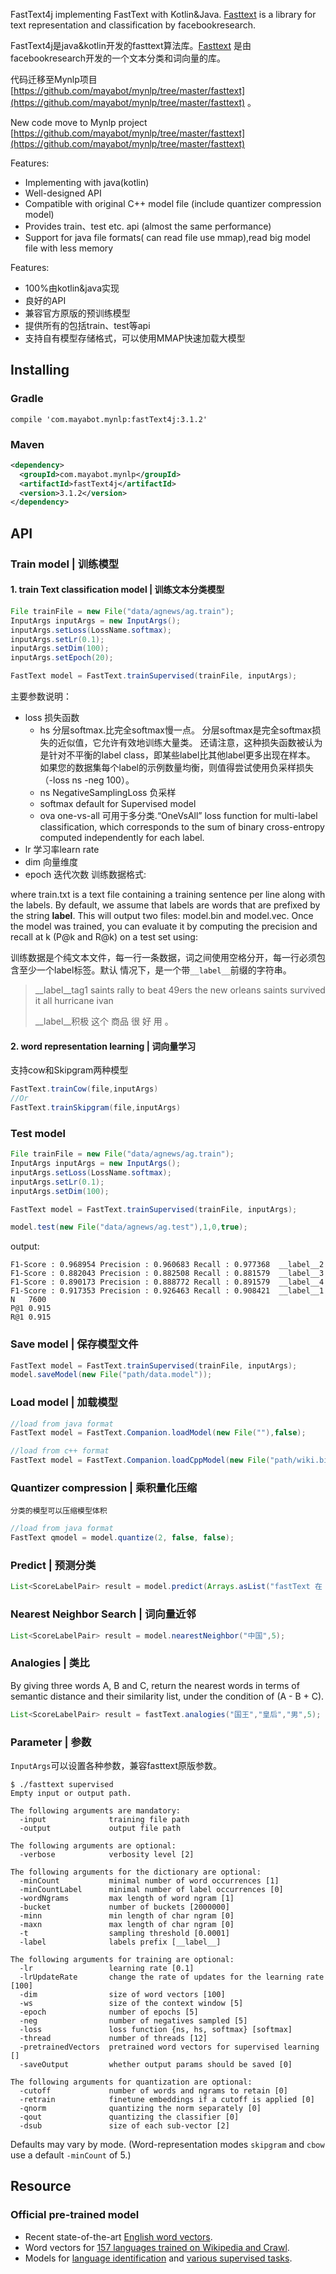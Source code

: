 
FastText4j implementing FastText with Kotlin&Java.
[Fasttext](https://github.com/facebookresearch/fastText/) is a library for text representation and classification by facebookresearch.

FastText4j是java&kotlin开发的fasttext算法库。[Fasttext](https://github.com/facebookresearch/fastText/) 是由facebookresearch开发的一个文本分类和词向量的库。

代码迁移至Mynlp项目 [https://github.com/mayabot/mynlp/tree/master/fasttext](https://github.com/mayabot/mynlp/tree/master/fasttext) 。

New code move to Mynlp project [https://github.com/mayabot/mynlp/tree/master/fasttext](https://github.com/mayabot/mynlp/tree/master/fasttext)
   
Features:

 * Implementing with java(kotlin)
 * Well-designed API
 * Compatible with original C++ model file (include quantizer compression model)
 * Provides train、test etc. api (almost the same performance)
 * Support for java file formats( can read file use mmap),read big model file with less memory
 
Features:

 * 100%由kotlin&java实现
 * 良好的API
 * 兼容官方原版的预训练模型
 * 提供所有的包括train、test等api
 * 支持自有模型存储格式，可以使用MMAP快速加载大模型


## Installing

### Gradle
```
compile 'com.mayabot.mynlp:fastText4j:3.1.2'
```

### Maven
```xml
<dependency>
  <groupId>com.mayabot.mynlp</groupId>
  <artifactId>fastText4j</artifactId>
  <version>3.1.2</version>
</dependency>
```

## API

### Train model | 训练模型

#### 1. train Text classification model | 训练文本分类模型

```java
File trainFile = new File("data/agnews/ag.train");
InputArgs inputArgs = new InputArgs();
inputArgs.setLoss(LossName.softmax);
inputArgs.setLr(0.1);
inputArgs.setDim(100);
inputArgs.setEpoch(20);

FastText model = FastText.trainSupervised(trainFile, inputArgs);
```

主要参数说明：
- loss 损失函数
    - hs 分层softmax.比完全softmax慢一点。
      分层softmax是完全softmax损失的近似值，它允许有效地训练大量类。
      还请注意，这种损失函数被认为是针对不平衡的label class，即某些label比其他label更多出现在样本。
       如果您的数据集每个label的示例数量均衡，则值得尝试使用负采样损失（-loss ns -neg 100）。
    - ns NegativeSamplingLoss 负采样
    - softmax default for Supervised model
    - ova  one-vs-all 可用于多分类.“OneVsAll” loss function for multi-label classification, which corresponds to the sum of binary cross-entropy computed independently for each label.
- lr 学习率learn rate 
- dim 向量维度
- epoch 迭代次数
训练数据格式:

where train.txt is a text file containing a training sentence per line along with the labels. By default, we assume that labels are words that are prefixed by the string __label__. This will output two files: model.bin and model.vec. Once the model was trained, you can evaluate it by computing the precision and recall at k (P@k and R@k) on a test set using:

训练数据是个纯文本文件，每一行一条数据，词之间使用空格分开，每一行必须包含至少一个label标签。默认
情况下，是一个带`__label__`前缀的字符串。
> __label__tag1  saints rally to beat 49ers the new orleans saints survived it all hurricane ivan
> 
> __label__积极  这个 商品 很 好 用 。 



#### 2. word representation learning |  词向量学习 

支持cow和Skipgram两种模型

```java
FastText.trainCow(file,inputArgs)
//Or
FastText.trainSkipgram(file,inputArgs)
```

### Test model
```java
File trainFile = new File("data/agnews/ag.train");
InputArgs inputArgs = new InputArgs();
inputArgs.setLoss(LossName.softmax);
inputArgs.setLr(0.1);
inputArgs.setDim(100);

FastText model = FastText.trainSupervised(trainFile, inputArgs);

model.test(new File("data/agnews/ag.test"),1,0,true);
```

output:

```
F1-Score : 0.968954 Precision : 0.960683 Recall : 0.977368  __label__2
F1-Score : 0.882043 Precision : 0.882508 Recall : 0.881579  __label__3
F1-Score : 0.890173 Precision : 0.888772 Recall : 0.891579  __label__4
F1-Score : 0.917353 Precision : 0.926463 Recall : 0.908421  __label__1
N	7600
P@1	0.915
R@1	0.915
```


### Save model | 保存模型文件

```java
FastText model = FastText.trainSupervised(trainFile, inputArgs);
model.saveModel(new File("path/data.model"));
```

### Load model | 加载模型

```java
//load from java format 
FastText model = FastText.Companion.loadModel(new File(""),false);
```

```java
//load from c++ format
FastText model = FastText.Companion.loadCppModel(new File("path/wiki.bin"))
```

### Quantizer compression | 乘积量化压缩
    分类的模型可以压缩模型体积

```java
//load from java format 
FastText qmodel = model.quantize(2, false, false);
```


### Predict | 预测分类
```java
List<ScoreLabelPair> result = model.predict(Arrays.asList("fastText 在 预测 标签 时 使用 了 非线性 激活 函数".split(" ")), 5,0);
```

### Nearest Neighbor Search | 词向量近邻
```java
List<ScoreLabelPair> result = model.nearestNeighbor("中国",5);
```

### Analogies | 类比
By giving three words A, B and C, return the nearest words in terms of semantic distance and their similarity list, under the condition of (A - B + C).
```java
List<ScoreLabelPair> result = fastText.analogies("国王","皇后","男",5);
```

### Parameter | 参数
`InputArgs`可以设置各种参数，兼容fasttext原版参数。


```
$ ./fasttext supervised
Empty input or output path.

The following arguments are mandatory:
  -input              training file path
  -output             output file path

The following arguments are optional:
  -verbose            verbosity level [2]

The following arguments for the dictionary are optional:
  -minCount           minimal number of word occurrences [1]
  -minCountLabel      minimal number of label occurrences [0]
  -wordNgrams         max length of word ngram [1]
  -bucket             number of buckets [2000000]
  -minn               min length of char ngram [0]
  -maxn               max length of char ngram [0]
  -t                  sampling threshold [0.0001]
  -label              labels prefix [__label__]

The following arguments for training are optional:
  -lr                 learning rate [0.1]
  -lrUpdateRate       change the rate of updates for the learning rate [100]
  -dim                size of word vectors [100]
  -ws                 size of the context window [5]
  -epoch              number of epochs [5]
  -neg                number of negatives sampled [5]
  -loss               loss function {ns, hs, softmax} [softmax]
  -thread             number of threads [12]
  -pretrainedVectors  pretrained word vectors for supervised learning []
  -saveOutput         whether output params should be saved [0]

The following arguments for quantization are optional:
  -cutoff             number of words and ngrams to retain [0]
  -retrain            finetune embeddings if a cutoff is applied [0]
  -qnorm              quantizing the norm separately [0]
  -qout               quantizing the classifier [0]
  -dsub               size of each sub-vector [2]
```

Defaults may vary by mode. (Word-representation modes `skipgram` and `cbow` use a default `-minCount` of 5.)


## Resource
### Official pre-trained model
- Recent state-of-the-art [English word vectors](https://fasttext.cc/docs/en/english-vectors.html).
- Word vectors for [157 languages trained on Wikipedia and Crawl](https://github.com/facebookresearch/fastText/blob/master/docs/crawl-vectors.md).
- Models for [language identification](https://fasttext.cc/docs/en/language-identification.html#content) and [various supervised tasks](https://fasttext.cc/docs/en/supervised-models.html#content).
